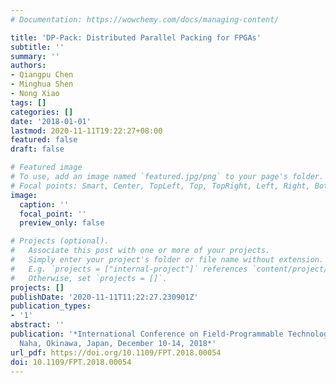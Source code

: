 ```yaml
---
# Documentation: https://wowchemy.com/docs/managing-content/

title: 'DP-Pack: Distributed Parallel Packing for FPGAs'
subtitle: ''
summary: ''
authors:
- Qiangpu Chen
- Minghua Shen
- Nong Xiao
tags: []
categories: []
date: '2018-01-01'
lastmod: 2020-11-11T19:22:27+08:00
featured: false
draft: false

# Featured image
# To use, add an image named `featured.jpg/png` to your page's folder.
# Focal points: Smart, Center, TopLeft, Top, TopRight, Left, Right, BottomLeft, Bottom, BottomRight.
image:
  caption: ''
  focal_point: ''
  preview_only: false

# Projects (optional).
#   Associate this post with one or more of your projects.
#   Simply enter your project's folder or file name without extension.
#   E.g. `projects = ["internal-project"]` references `content/project/deep-learning/index.md`.
#   Otherwise, set `projects = []`.
projects: []
publishDate: '2020-11-11T11:22:27.230901Z'
publication_types:
- '1'
abstract: ''
publication: '*International Conference on Field-Programmable Technology, FPT 2018,
  Naha, Okinawa, Japan, December 10-14, 2018*'
url_pdf: https://doi.org/10.1109/FPT.2018.00054
doi: 10.1109/FPT.2018.00054
---
```

